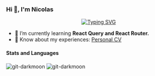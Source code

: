 <h3 align="left">Hi 👋, I'm Nicolas</h3>

<p align="center">
<a href="https://git.io/typing-svg"><img src="https://readme-typing-svg.demolab.com?font=Poppins&weight=500&size=24&pause=1000&color=9F6EF7&center=true&width=475&lines=React+Web+Developer;Always+Learning+New+Things;%2B4+Years+of+Coding;And+a+lot+more+%3A)" alt="Typing SVG" /></a>
</p>

- 🌱 I’m currently learning **React Query and React Router.**
- 📄 Know about my experiences: [Personal CV](https://drive.google.com/file/d/1LLWQ8t9Ow30wMobHlfN4qAdzi3bgRLsD/view?usp=drive_link)

<h4>Stats and Languages </h4>

<div>
  <span align="right"><img align="center" src="https://github-readme-stats.vercel.app/api/top-langs?username=git-darkmoon&&theme=midnight-purple&hide_border=true&show_icons=true&locale=en&layout=compact" alt="git-darkmoon" /></span>
<span align="center"><img align="center" src="https://streak-stats.demolab.com?user=Git-Darkmoon&theme=midnight-purple&hide_border=true&card_width=400)](https://git.io/streak-stats" alt="git-darkmoon" /></span>

</div>



<!-- ![Git-Darkmoon's github stats](https://github-readme-stats.vercel.app/api?username=git-darkmoon&theme=midnight-purple&show_icons=true) -->
